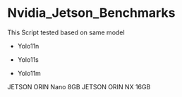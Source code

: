 # Nvidia_Jetson_Benchmarks



This Script tested based on same model



- Yolo11n

- Yolo11s

- Yolo11m

  

JETSON ORIN Nano 8GB
JETSON ORIN NX 16GB





